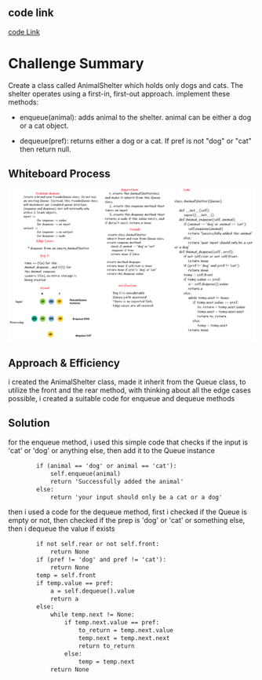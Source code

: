 ## code link

[code Link](fifo_animal_shelter/fifo_animal_shelter.py)

# Challenge Summary
Create a class called AnimalShelter which holds only dogs and cats. The shelter operates using a first-in, first-out approach. implement these methods:

* enqueue(animal): adds animal to the shelter. animal can be either a dog or a cat object.

* dequeue(pref): returns either a dog or a cat. If pref is not "dog" or "cat" then return null.

## Whiteboard Process
![d](resources/cc12.png)

## Approach & Efficiency

i created the AnimalShelter class, made it inherit from the Queue class, to utilize the front and the rear method, with thinking about all the edge cases possible, i created a suitable code for enqueue and dequeue methods

## Solution

for the enqueue method, i used this simple code that checks if the input is 'cat' or 'dog' or anything else, then add it to the Queue instance
```
        if (animal == 'dog' or animal == 'cat'):
            self.enqueue(animal)
            return 'Successfully added the animal'
        else:
            return 'your input should only be a cat or a dog'
```

then i used a code for the dequeue method, first i checked if the Queue is empty or not, then checked if the prep is 'dog' or 'cat' or something else, then i dequeue the value if exists

```
        if not self.rear or not self.front:
            return None
        if (pref != 'dog' and pref != 'cat'):
            return None
        temp = self.front
        if temp.value == pref:
            a = self.dequeue().value
            return a
        else:
            while temp.next != None:
                if temp.next.value == pref:
                    to_return = temp.next.value
                    temp.next = temp.next.next
                    return to_return
                else:
                    temp = temp.next
            return None
```
